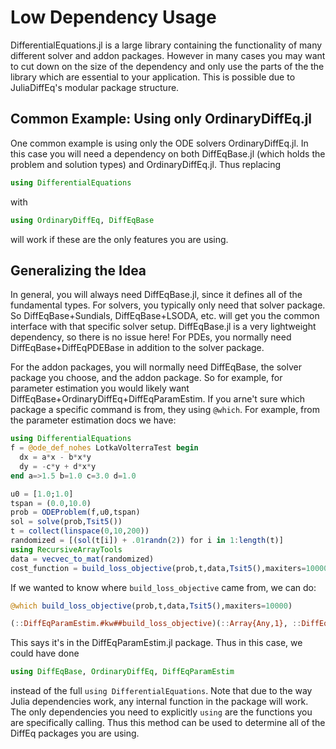 # Low Dependency Usage

DifferentialEquations.jl is a large library containing the functionality of
many different solver and addon packages. However in many cases you may want
to cut down on the size of the dependency and only use the parts of the
the library which are essential to your application. This is possible
due to JuliaDiffEq's modular package structure.

## Common Example: Using only OrdinaryDiffEq.jl

One common example is using only the ODE solvers OrdinaryDiffEq.jl. In this case
you will need a dependency on both DiffEqBase.jl (which holds the problem and
solution types) and OrdinaryDiffEq.jl. Thus replacing

```julia
using DifferentialEquations
```

with

```julia
using OrdinaryDiffEq, DiffEqBase
```

will work if these are the only features you are using.

## Generalizing the Idea

In general, you will always need DiffEqBase.jl, since it defines all of the
fundamental types. For solvers, you typically only need that solver package.
So DiffEqBase+Sundials, DiffEqBase+LSODA, etc. will get you the common interface
with that specific solver setup. DiffEqBase.jl is a very lightweight dependency,
so there is no issue here! For PDEs, you normally need DiffEqBase+DiffEqPDEBase
in addition to the solver package.

For the addon packages, you will normally need DiffEqBase, the solver package
you choose, and the addon package. So for example, for parameter estimation you
would likely want DiffEqBase+OrdinaryDiffEq+DiffEqParamEstim. If you arne't sure
which package a specific command is from, they using `@which`. For example, from
the parameter estimation docs we have:

```julia
using DifferentialEquations
f = @ode_def_nohes LotkaVolterraTest begin
  dx = a*x - b*x*y
  dy = -c*y + d*x*y
end a=>1.5 b=1.0 c=3.0 d=1.0

u0 = [1.0;1.0]
tspan = (0.0,10.0)
prob = ODEProblem(f,u0,tspan)
sol = solve(prob,Tsit5())
t = collect(linspace(0,10,200))
randomized = [(sol(t[i]) + .01randn(2)) for i in 1:length(t)]
using RecursiveArrayTools
data = vecvec_to_mat(randomized)
cost_function = build_loss_objective(prob,t,data,Tsit5(),maxiters=10000)
```

If we wanted to know where `build_loss_objective` came from, we can do:

```julia
@which build_loss_objective(prob,t,data,Tsit5(),maxiters=10000)

(::DiffEqParamEstim.#kw##build_loss_objective)(::Array{Any,1}, ::DiffEqParamEstim.#build_loss_objective, prob::DiffEqBase.DEProblem, t, data, alg)
```

This says it's in the DiffEqParamEstim.jl package. Thus in this case, we could have
done

```julia
using DiffEqBase, OrdinaryDiffEq, DiffEqParamEstim
```

instead of the full `using DifferentialEquations`. Note that due to the way
Julia dependencies work, any internal function in the package will work. The only
dependencies you need to explicitly `using` are the functions you are specifically
calling. Thus this method can be used to determine all of the DiffEq packages
you are using.
